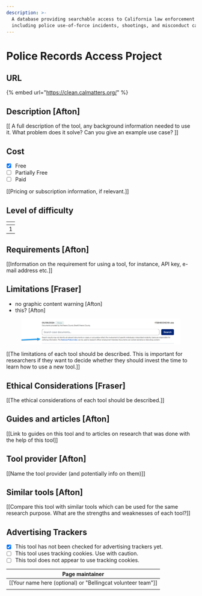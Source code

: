 ```yaml
---
description: >-
  A database providing searchable access to California law enforcement records
  including police use-of-force incidents, shootings, and misconduct cases.
---
```


# Police Records Access Project

## URL

{% embed url="https://clean.calmatters.org/" %}

## Description \[Afton]

\[\[ A full description of the tool, any background information needed to use it. What problem does it solve? Can you give an example use case? ]]

## Cost

* [x] Free
* [ ] Partially Free
* [ ] Paid

\[\[Pricing or subscription information, if relevant.]]

## Level of difficulty

<table><thead><tr><th data-type="rating" data-max="5"></th></tr></thead><tbody><tr><td>1</td></tr></tbody></table>

## Requirements \[Afton]

\[\[Information on the requirement for using a tool, for instance, API key, e-mail address etc.]]

## Limitations \[Fraser]

* no graphic content warning \[Afton]
* this? \[Afton]

<figure><img src=".gitbook/assets/2025-09-21_21-18-37-limitation.png" alt=""><figcaption></figcaption></figure>

\[\[The limitations of each tool should be described. This is important for researchers if they want to decide whether they should invest the time to learn how to use a new tool.]]

## Ethical Considerations \[Fraser]

\[\[The ethical considerations of each tool should be described.]]

## Guides and articles \[Afton]

\[\[Link to guides on this tool and to articles on research that was done with the help of this tool]]

## Tool provider \[Afton]

\[\[Name the tool provider (and potentially info on them)]]

## Similar tools \[Afton]

\[\[Compare this tool with similar tools which can be used for the same research purpose. What are the strengths and weaknesses of each tool?]]

## Advertising Trackers

* [x] This tool has not been checked for advertising trackers yet.
* [ ] This tool uses tracking cookies. Use with caution.
* [ ] This tool does not appear to use tracking cookies.

| Page maintainer                                                |
| -------------------------------------------------------------- |
| \[\[Your name here (optional) or "Bellingcat volunteer team"]] |
|                                                                |
